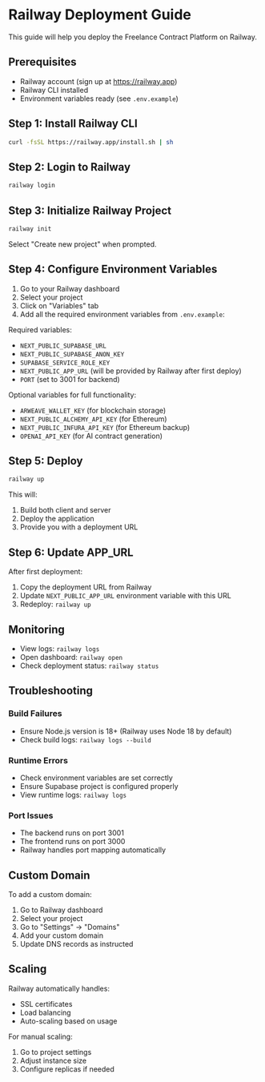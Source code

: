 # Railway Deployment Guide

This guide will help you deploy the Freelance Contract Platform on Railway.

## Prerequisites

- Railway account (sign up at https://railway.app)
- Railway CLI installed
- Environment variables ready (see `.env.example`)

## Step 1: Install Railway CLI

```bash
curl -fsSL https://railway.app/install.sh | sh
```

## Step 2: Login to Railway

```bash
railway login
```

## Step 3: Initialize Railway Project

```bash
railway init
```

Select "Create new project" when prompted.

## Step 4: Configure Environment Variables

1. Go to your Railway dashboard
2. Select your project
3. Click on "Variables" tab
4. Add all the required environment variables from `.env.example`:

Required variables:
- `NEXT_PUBLIC_SUPABASE_URL`
- `NEXT_PUBLIC_SUPABASE_ANON_KEY`
- `SUPABASE_SERVICE_ROLE_KEY`
- `NEXT_PUBLIC_APP_URL` (will be provided by Railway after first deploy)
- `PORT` (set to 3001 for backend)

Optional variables for full functionality:
- `ARWEAVE_WALLET_KEY` (for blockchain storage)
- `NEXT_PUBLIC_ALCHEMY_API_KEY` (for Ethereum)
- `NEXT_PUBLIC_INFURA_API_KEY` (for Ethereum backup)
- `OPENAI_API_KEY` (for AI contract generation)

## Step 5: Deploy

```bash
railway up
```

This will:
1. Build both client and server
2. Deploy the application
3. Provide you with a deployment URL

## Step 6: Update APP_URL

After first deployment:
1. Copy the deployment URL from Railway
2. Update `NEXT_PUBLIC_APP_URL` environment variable with this URL
3. Redeploy: `railway up`

## Monitoring

- View logs: `railway logs`
- Open dashboard: `railway open`
- Check deployment status: `railway status`

## Troubleshooting

### Build Failures
- Ensure Node.js version is 18+ (Railway uses Node 18 by default)
- Check build logs: `railway logs --build`

### Runtime Errors
- Check environment variables are set correctly
- Ensure Supabase project is configured properly
- View runtime logs: `railway logs`

### Port Issues
- The backend runs on port 3001
- The frontend runs on port 3000
- Railway handles port mapping automatically

## Custom Domain

To add a custom domain:
1. Go to Railway dashboard
2. Select your project
3. Go to "Settings" → "Domains"
4. Add your custom domain
5. Update DNS records as instructed

## Scaling

Railway automatically handles:
- SSL certificates
- Load balancing
- Auto-scaling based on usage

For manual scaling:
1. Go to project settings
2. Adjust instance size
3. Configure replicas if needed